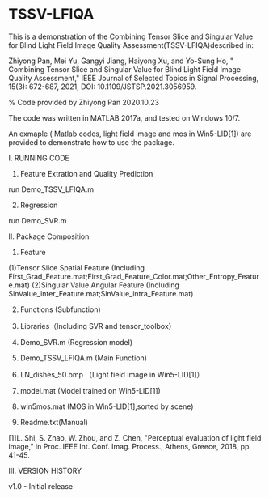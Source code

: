 # TSSV-LFIQA
This is a demonstration of the Combining Tensor Slice and Singular Value for Blind Light Field Image Quality Assessment(TSSV-LFIQA)described in:

Zhiyong Pan, Mei Yu, Gangyi Jiang, Haiyong Xu, and Yo-Sung Ho, " Combining Tensor Slice and Singular Value for Blind Light Field Image Quality Assessment," IEEE Journal of Selected Topics in Signal Processing, 15(3): 672-687, 2021, DOI: 10.1109/JSTSP.2021.3056959.

% Code provided by Zhiyong Pan 2020.10.23

The code was written in MATLAB 2017a, and tested on Windows 10/7.

An exmaple ( Matlab codes, light field image and mos in Win5-LID[1]) are provided to demonstrate how to use the package. 

I. RUNNING CODE

1. Feature Extration and Quality Prediction

run Demo_TSSV_LFIQA.m 

2. Regression 

run Demo_SVR.m

II. Package Composition

1. Feature

(1)Tensor Slice Spatial Feature (Including First_Grad_Feature.mat;First_Grad_Feature_Color.mat;Other_Entropy_Feature.mat) 
(2)Singular Value Angular Feature (Including SinValue_inter_Feature.mat;SinValue_intra_Feature.mat)

2. Functions (Subfunction)

3. Libraries（Including SVR and tensor_toolbox）

4. Demo_SVR.m (Regression model)

5. Demo_TSSV_LFIQA.m (Main Function)

6. LN_dishes_50.bmp （Light field image in Win5-LID[1]）

7. model.mat (Model trained on Win5-LID[1])

8. win5mos.mat (MOS in Win5-LID[1],sorted by scene)

9. Readme.txt(Manual)

[1]L. Shi, S. Zhao, W. Zhou, and Z. Chen, "Perceptual evaluation of light field image," in Proc. IEEE Int. Conf. Imag. Process., Athens, Greece, 2018, pp. 41-45.

III. VERSION HISTORY

v1.0 - Initial release
